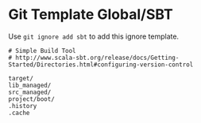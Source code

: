 Git Template Global/SBT
===

Use `git ignore add sbt` to add this ignore template.

```
# Simple Build Tool
# http://www.scala-sbt.org/release/docs/Getting-Started/Directories.html#configuring-version-control

target/
lib_managed/
src_managed/
project/boot/
.history
.cache
```
